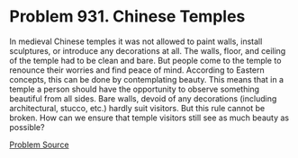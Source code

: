 # Problem 931. Chinese Temples

In medieval Chinese temples it was not allowed to paint walls, install sculptures, or introduce any decorations at all. The walls, floor, and ceiling of the temple had to be clean and bare. But people come to the temple to renounce their worries and find peace of mind. According to Eastern concepts, this can be done by contemplating beauty. This means that in a temple a person should have the opportunity to observe something beautiful from all sides. Bare walls, devoid of any decorations (including architectural, stucco, etc.) hardly suit visitors. But this rule cannot be broken. How can we ensure that temple visitors still see as much beauty as possible?

[Problem Source](https://www.trizland.ru/tasks/1862/)